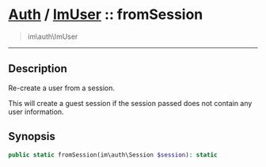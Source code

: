 # [Auth](auth.md) / [ImUser](auth-ImUser.md) :: fromSession
 > im\auth\ImUser
____

## Description
Re-create a user from a session.

This will create a guest session if the session passed
does not contain any user information.

## Synopsis
```php
public static fromSession(im\auth\Session $session): static
```
